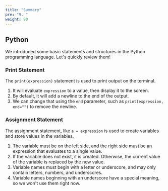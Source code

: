 ```yaml
---
title: "Summary"
pre: "9. "
weight: 90
---
```


## Python

We introduced some basic statements and structures in the Python programming language. Let's quickly review them!

### Print Statement

The `print(expression)` statement is used to print output on the terminal.

1. It will evaluate `expression` to a value, then display it to the screen.
1. By default, it will add a newline to the end of the output.
1. We can change that using the `end` parameter, such as `print(expression, end="")` to remove the newline.

### Assignment Statement

The assignment statement, like `a = expression` is used to create variables and store values in the variables.

1. The variable must be on the left side, and the right side must be an expression that evaluates to a single value.
1. If the variable does not exist, it is created. Otherwise, the current value of the variable is replaced by the new value.
1. Variable names must begin with a letter or underscore, and may only contain letters, numbers, and underscores.
1. Variable names beginning with an underscore have a special meaning, so we won't use them right now.

